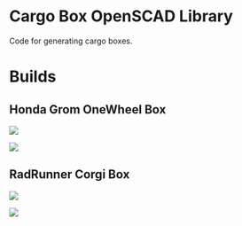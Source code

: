 # Cargo Box OpenSCAD Library

Code for generating cargo boxes.

# Builds

## Honda Grom OneWheel Box

![](https://raw.githubusercontent.com/AaronVerDow/Cargo_Box/master/pics/motorcycle.gif)

![](https://raw.githubusercontent.com/AaronVerDow/Cargo_Box/master/pics/onewheel.gif)

## RadRunner Corgi Box

![](https://raw.githubusercontent.com/AaronVerDow/Cargo_Box/master/pics/corgi.gif)

![](https://raw.githubusercontent.com/AaronVerDow/Cargo_Box/master/pics/bicycle.gif)
